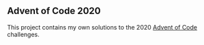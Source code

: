 ## Advent of Code 2020

This project contains my own solutions to the 2020 [Advent of Code](http://adventofcode.com) challenges.
